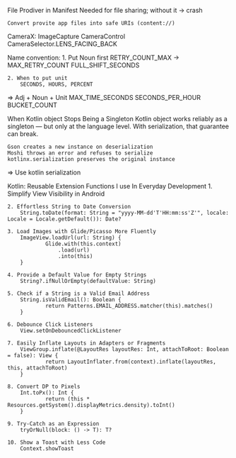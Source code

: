 File Prodiver in Manifest
	Needed for file sharing; without it -> crash
		
	Convert provite app files into safe URIs (content://)

CameraX:
	ImageCapture
	CameraControl
	CameraSelector.LENS_FACING_BACK

Name convention:
	1. Put Noun first
		RETRY_COUNT_MAX -> MAX_RETRY_COUNT
		FULL_SHIFT_SECONDS
		
	2. When to put unit
		SECONDS, HOURS, PERCENT
		
=> Adj + Noun + Unit
	MAX_TIME_SECONDS
	SECONDS_PER_HOUR
	BUCKET_COUNT

When Kotlin object Stops Being a Singleton
	Kotlin object works reliably as a singleton — but only at the language level.
	With serialization, that guarantee can break.

	Gson creates a new instance on deserialization
	Moshi throws an error and refuses to serialize
	kotlinx.serialization preserves the original instance
=> Use kotlin serialization 

Kotlin: Reusable Extension Functions I use In Everyday Development
	1. Simplify View Visibility in Android

	2. Effortless String to Date Conversion
		String.toDate(format: String = "yyyy-MM-dd'T'HH:mm:ss'Z'", locale: Locale = Locale.getDefault()): Date?

	3. Load Images with Glide/Picasso More Fluently
		ImageView.loadUrl(url: String) {
    			Glide.with(this.context)
        			.load(url)
        			.into(this)
		}

	4. Provide a Default Value for Empty Strings
		String?.ifNullOrEmpty(defaultValue: String)

	5. Check if a String is a Valid Email Address
		String.isValidEmail(): Boolean {
    			return Patterns.EMAIL_ADDRESS.matcher(this).matches()
		}

	6. Debounce Click Listeners
		View.setOnDebouncedClickListener

	7. Easily Inflate Layouts in Adapters or Fragments
		ViewGroup.inflate(@LayoutRes layoutRes: Int, attachToRoot: Boolean = false): View {
    			return LayoutInflater.from(context).inflate(layoutRes, this, attachToRoot)
		}

	8. Convert DP to Pixels
		Int.toPx(): Int {
    			return (this * Resources.getSystem().displayMetrics.density).toInt()
		}

	9. Try-Catch as an Expression
		tryOrNull(block: () -> T): T?
		
	10. Show a Toast with Less Code
		Context.showToast